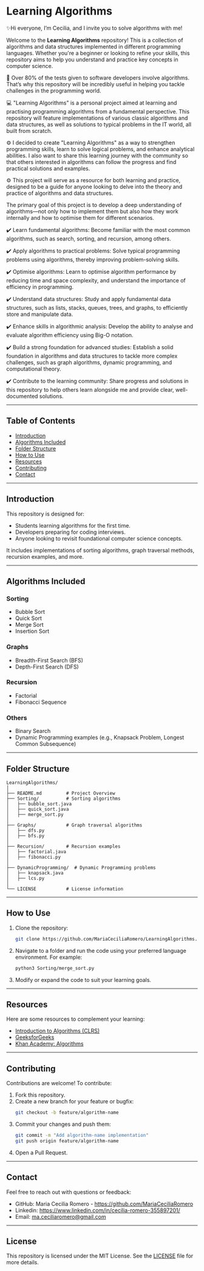 # Learning Algorithms 

✨Hi everyone, I’m Cecilia, and I invite you to solve algorithms with me!

Welcome to the **Learning Algorithms** repository! This is a collection of algorithms and data structures implemented in different programming languages. Whether you're a beginner or looking to refine your skills, this repository aims to help you understand and practice key concepts in computer science.

🤖 Over 80% of the tests given to software developers involve algorithms. That’s why this repository will be incredibly useful in helping you tackle challenges in the programming world.

💻 "Learning Algorithms" is a personal project aimed at learning and practising programming algorithms from a fundamental perspective. This repository will feature implementations of various classic algorithms and data structures, as well as solutions to typical problems in the IT world, all built from scratch.

⚙️ I decided to create "Learning Algorithms" as a way to strengthen programming skills, learn to solve logical problems, and enhance analytical abilities. I also want to share this learning journey with the community so that others interested in algorithms can follow the progress and find practical solutions and examples.

⚙️ This project will serve as a resource for both learning and practice, designed to be a guide for anyone looking to delve into the theory and practice of algorithms and data structures.

The primary goal of this project is to develop a deep understanding of algorithms—not only how to implement them but also how they work internally and how to optimise them for different scenarios.

✔️ Learn fundamental algorithms: Become familiar with the most common algorithms, such as search, sorting, and recursion, among others.

✔️ Apply algorithms to practical problems: Solve typical programming problems using algorithms, thereby improving problem-solving skills.

✔️ Optimise algorithms: Learn to optimise algorithm performance by reducing time and space complexity, and understand the importance of efficiency in programming.

✔️ Understand data structures: Study and apply fundamental data structures, such as lists, stacks, queues, trees, and graphs, to efficiently store and manipulate data.

✔️ Enhance skills in algorithmic analysis: Develop the ability to analyse and evaluate algorithm efficiency using Big-O notation.

✔️ Build a strong foundation for advanced studies: Establish a solid foundation in algorithms and data structures to tackle more complex challenges, such as graph algorithms, dynamic programming, and computational theory.

✔️ Contribute to the learning community: Share progress and solutions in this repository to help others learn alongside me and provide clear, well-documented solutions.

---

## Table of Contents
- [Introduction](#introduction)
- [Algorithms Included](#algorithms-included)
- [Folder Structure](#folder-structure)
- [How to Use](#how-to-use)
- [Resources](#resources)
- [Contributing](#contributing)
- [Contact](#contact)

---

## Introduction
This repository is designed for:
- Students learning algorithms for the first time.
- Developers preparing for coding interviews.
- Anyone looking to revisit foundational computer science concepts.

It includes implementations of sorting algorithms, graph traversal methods, recursion examples, and more.

---

## Algorithms Included
### Sorting
- Bubble Sort
- Quick Sort
- Merge Sort
- Insertion Sort

### Graphs
- Breadth-First Search (BFS)
- Depth-First Search (DFS)

### Recursion
- Factorial
- Fibonacci Sequence

### Others
- Binary Search
- Dynamic Programming examples (e.g., Knapsack Problem, Longest Common Subsequence)

---

## Folder Structure
```
LearningAlgorithms/
│
├── README.md         # Project Overview
├── Sorting/          # Sorting algorithms
│   ├── bubble_sort.java
│   ├── quick_sort.java
│   ├── merge_sort.py
│
├── Graphs/           # Graph traversal algorithms
│   ├── dfs.py
│   ├── bfs.py
│
├── Recursion/        # Recursion examples
│   ├── factorial.java
│   ├── fibonacci.py
│
├── DynamicProgramming/  # Dynamic Programming problems
│   ├── knapsack.java
│   ├── lcs.py
│
└── LICENSE           # License information
```

---

## How to Use
1. Clone the repository:
   ```bash
   git clone https://github.com/MariaCeciliaRomero/LearningAlgorithms.git
   ```
2. Navigate to a folder and run the code using your preferred language environment. For example:
   ```bash
   python3 Sorting/merge_sort.py
   ```
3. Modify or expand the code to suit your learning goals.

---

## Resources
Here are some resources to complement your learning:
- [Introduction to Algorithms (CLRS)](https://mitpress.mit.edu/books/introduction-algorithms)
- [GeeksforGeeks](https://www.geeksforgeeks.org/)
- [Khan Academy: Algorithms](https://www.khanacademy.org/computing/computer-science/algorithms)

---

## Contributing
Contributions are welcome! To contribute:
1. Fork this repository.
2. Create a new branch for your feature or bugfix:
   ```bash
   git checkout -b feature/algorithm-name
   ```
3. Commit your changes and push them:
   ```bash
   git commit -m "Add algorithm-name implementation"
   git push origin feature/algorithm-name
   ```
4. Open a Pull Request.

---

## Contact
Feel free to reach out with questions or feedback:
- GitHub: Maria Cecilia Romero - https://github.com/MariaCeciliaRomero
- Linkedin: https://www.linkedin.com/in/cecilia-romero-355897201/
- Email: ma.ceciliaromero@gmail.com

---

## License
This repository is licensed under the MIT License. See the [LICENSE](LICENSE) file for more details.
